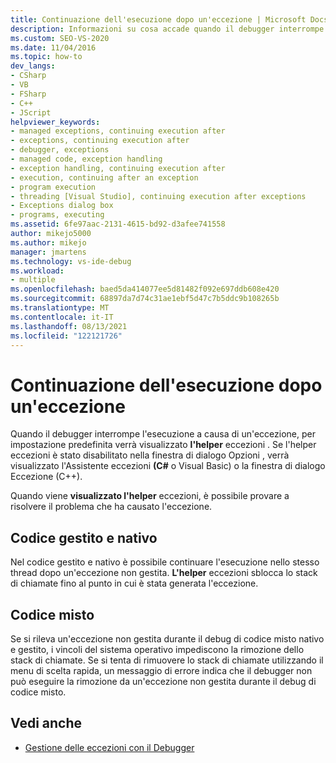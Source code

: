 ```yaml
---
title: Continuazione dell'esecuzione dopo un'eccezione | Microsoft Docs
description: Informazioni su cosa accade quando il debugger interrompe l'esecuzione a causa di un'eccezione non gestita. È possibile continuare l'esecuzione nello stesso thread.
ms.custom: SEO-VS-2020
ms.date: 11/04/2016
ms.topic: how-to
dev_langs:
- CSharp
- VB
- FSharp
- C++
- JScript
helpviewer_keywords:
- managed exceptions, continuing execution after
- exceptions, continuing execution after
- debugger, exceptions
- managed code, exception handling
- exception handling, continuing execution after
- execution, continuing after an exception
- program execution
- threading [Visual Studio], continuing execution after exceptions
- Exceptions dialog box
- programs, executing
ms.assetid: 6fe97aac-2131-4615-bd92-d3afee741558
author: mikejo5000
ms.author: mikejo
manager: jmartens
ms.technology: vs-ide-debug
ms.workload:
- multiple
ms.openlocfilehash: baed5da414077ee5d81482f092e697ddb608e420
ms.sourcegitcommit: 68897da7d74c31ae1ebf5d47c7b5ddc9b108265b
ms.translationtype: MT
ms.contentlocale: it-IT
ms.lasthandoff: 08/13/2021
ms.locfileid: "122121726"
---
```

# <a name="continuing-execution-after-an-exception"></a>Continuazione dell'esecuzione dopo un'eccezione
Quando il debugger interrompe l'esecuzione a causa di un'eccezione, per impostazione predefinita verrà visualizzato **l'helper** eccezioni . Se l'helper  eccezioni  è stato disabilitato nella finestra di dialogo Opzioni , verrà  visualizzato l'Assistente eccezioni **(C#** o Visual Basic) o la finestra di dialogo Eccezione (C++).

 Quando viene **visualizzato l'helper** eccezioni, è possibile provare a risolvere il problema che ha causato l'eccezione.

## <a name="managed-and-native-code"></a>Codice gestito e nativo
 Nel codice gestito e nativo è possibile continuare l'esecuzione nello stesso thread dopo un'eccezione non gestita. **L'helper** eccezioni sblocca lo stack di chiamate fino al punto in cui è stata generata l'eccezione.

## <a name="mixed-code"></a>Codice misto
 Se si rileva un'eccezione non gestita durante il debug di codice misto nativo e gestito, i vincoli del sistema operativo impediscono la rimozione dello stack di chiamate. Se si tenta di rimuovere lo stack di chiamate utilizzando il menu di scelta rapida, un messaggio di errore indica che il debugger non può eseguire la rimozione da un'eccezione non gestita durante il debug di codice misto.

## <a name="see-also"></a>Vedi anche

- [Gestione delle eccezioni con il Debugger](../debugger/managing-exceptions-with-the-debugger.md)